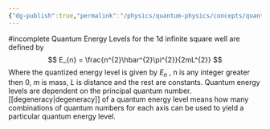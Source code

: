 ```yaml
---
{"dg-publish":true,"permalink":"/physics/quantum-physics/concepts/quantum-energy-levels/"}
---
```


#incomplete 
Quantum Energy Levels for the 1d infinite square well are defined by 
$$
E_{n} =  \frac{n^{2}\hbar^{2}\pi^{2}}{2mL^{2}}
$$
Where the quantized energy level is given by $E_{n}$ , n is any integer greater then 0, $m$ is mass, $L$ is distance and the rest are constants. 
Quantum energy levels are dependent on the principal quantum number. [[degeneracy\|degeneracy]] of a quantum energy level means how many combinations of quantum numbers for each axis can be used to yield a particular quantum energy level.



